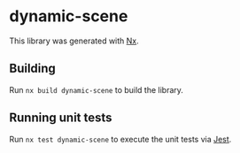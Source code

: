 # dynamic-scene

This library was generated with [Nx](https://nx.dev).

## Building

Run `nx build dynamic-scene` to build the library.

## Running unit tests

Run `nx test dynamic-scene` to execute the unit tests via [Jest](https://jestjs.io).
